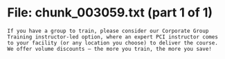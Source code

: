 ﻿# File: chunk_003059.txt (part 1 of 1)
```
If you have a group to train, please consider our Corporate Group Training instructor-led option, where an expert PCI instructor comes to your facility (or any location you choose) to deliver the course. We offer volume discounts – the more you train, the more you save!
```

